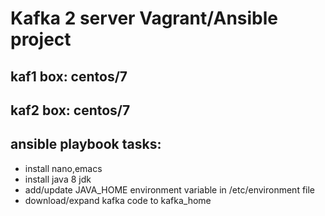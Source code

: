 # Kafka 2 server Vagrant/Ansible project
## kaf1 box: centos/7
## kaf2 box: centos/7
## ansible playbook tasks: 
* install nano,emacs
* install java 8 jdk
* add/update JAVA_HOME environment variable in /etc/environment file
* download/expand kafka code to kafka_home

